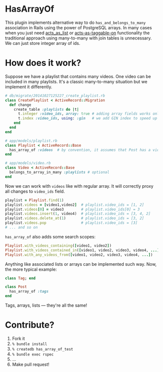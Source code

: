 HasArrayOf
==========

This plugin implements alternative way to do `has_and_belongs_to_many` association in Rails using the power of PostgreSQL arrays. In many cases when you just need [acts_as_list](https://github.com/swanandp/acts_as_list) or [acts-as-taggable-on](https://github.com/mbleigh/acts-as-taggable-on) functionality the traditional approach using many-to-many with join tables is unnecessary. We can just store integer array of ids.

# How does it work?

Suppose we have a playlist that contains many videos. One video can be included in many playlists. It's a classic many-to-many situation but we implement it differently.

```ruby
# db/migrate/20141027125227_create_playlist.rb
class CreatePlaylist < ActiveRecord::Migration
  def change
    create_table :playlists do |t|
      t.integer :video_ids, array: true # adding array fields works only starting from Rails 4
      t.index :video_ids, using: :gin   # we add GIN index to speed up specific queries on array
    end
  end
end

# app/models/playlist.rb
class Playlist < ActiveRecord::Base
  has_array_of :videos  # by convention, it assumes that Post has a video_ids array field
end

# app/models/video.rb
class Video < ActiveRecord::Base
  belongs_to_array_in_many :playlists # optional
end
```

Now we can work with `videos` like with regular array. It will correctly proxy all changes to `video_ids` field.

```ruby
playlist = Playlist.find(1)
playlist.videos = [video1,video2]  # playlist.video_ids = [1, 2]
playlist.videos[0] = video3        # playlist.video_ids[0] = 3
playlist.videos.insert(1, video4)  # playlist.video_ids = [3, 4, 2]
playlist.videos.delete_at(1)       # playlist.video_ids = [3, 2]
playlist.videos.pop                # playlist.video_ids = [3]
# ... and so on
```

`has_array_of` also adds some search scopes:

```ruby
Playlist.with_videos_containing([video1, video2])
Playlist.with_videos_contained_in([video1, video2, video3, video4, ...])
Playlist.with_any_videos_from([video1, video2, video3, video4, ...])
```

Anything like associated lists or arrays can be implemented such way. Now, the more typical example:

```ruby
class Tag; end

class Post
  has_array_of :tags
end
```

Tags, arrays, lists — they're all the same!

# Contribute?

1. Fork it
2. `% bundle install`
3. `% createdb has_array_of_test`
4. `% bundle exec rspec`
5. ...
6. Make pull request!
